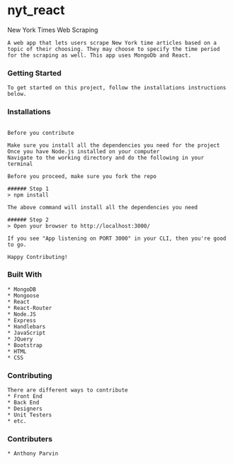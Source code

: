 # nyt_react

New York Times Web Scraping

 ```
A web app that lets users scrape New York time articles based on a topic of their choosing. They may choose to specify the time period for the scraping as well. This app uses MongoDb and React.
 ```

### Getting Started

```
To get started on this project, follow the installations instructions below.
```


### Installations
``` Installing

Before you contribute

Make sure you install all the dependencies you need for the project
Once you have Node.js installed on your computer
Navigate to the working directory and do the following in your terminal

Before you proceed, make sure you fork the repo

###### Step 1
> npm install

The above command will install all the dependencies you need

###### Step 2
> Open your browser to http://localhost:3000/

If you see "App listening on PORT 3000" in your CLI, then you're good to go.

Happy Contributing!

```


### Built With

```
* MongoDB
* Mongoose
* React
* React-Router
* Node.JS
* Express
* Handlebars
* JavaScript
* JQuery
* Bootstrap
* HTML
* CSS

```

### Contributing

```
There are different ways to contribute
* Front End
* Back End
* Designers
* Unit Testers
* etc.
```

### Contributers

```
* Anthony Parvin
```

